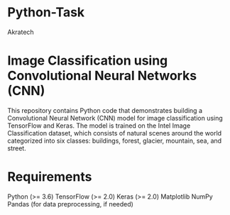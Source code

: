 # Python-Task
Akratech
# Image Classification using Convolutional Neural Networks (CNN)
This repository contains Python code that demonstrates building a Convolutional Neural Network (CNN) model for image classification using TensorFlow and Keras. The model is trained on the Intel Image Classification dataset, which consists of natural scenes around the world categorized into six classes: buildings, forest, glacier, mountain, sea, and street.
# Requirements
Python (>= 3.6)
TensorFlow (>= 2.0)
Keras (>= 2.0)
Matplotlib
NumPy
Pandas (for data preprocessing, if needed)
